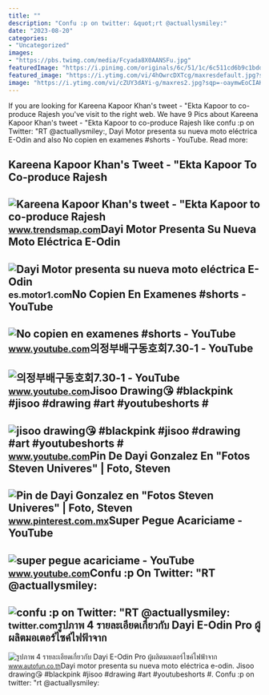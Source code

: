 ```yaml
---
title: ""
description: "Confu :p on twitter: &quot;rt @actuallysmiley:"
date: "2023-08-20"
categories:
- "Uncategorized"
images:
- "https://pbs.twimg.com/media/Fcyada8X0AANSFu.jpg"
featuredImage: "https://i.pinimg.com/originals/6c/51/1c/6c511cd6b9c1bddb8ecb27850ab37305.jpg"
featured_image: "https://i.ytimg.com/vi/4hOwrcDXTcg/maxresdefault.jpg?sqp=-oaymwEmCIAKENAF8quKqQMa8AEB-AH-CYAC0AWKAgwIABABGHIgXSg7MA8=&amp;rs=AOn4CLDSFKVHn0ZOYpoQBFRc2qj1DaYi-g"
image: "https://i.ytimg.com/vi/cZUY3dAYi-g/maxres2.jpg?sqp=-oaymwEoCIAKENAF8quKqQMcGADwAQH4Ac4FgAKACooCDAgAEAEYZSBWKFUwDw==&amp;rs=AOn4CLDrNrB0520UCJGeTd9ZnYBJtehifw"
---
```


If you are looking for Kareena Kapoor Khan's tweet - "Ekta Kapoor to co-produce Rajesh you've visit to the right web. We have 9 Pics about Kareena Kapoor Khan's tweet - "Ekta Kapoor to co-produce Rajesh like confu :p on Twitter: "RT @actuallysmiley:, Dayi Motor presenta su nueva moto eléctrica E-Odin and also No copien en examenes #shorts - YouTube. Read more:

Kareena Kapoor Khan's Tweet - "Ekta Kapoor To Co-produce Rajesh
---------------------------------------------------------------

 ![Kareena Kapoor Khan's tweet - "Ekta Kapoor to co-produce Rajesh](https://pbs.twimg.com/media/Fcyada8X0AANSFu.jpg) <small>www.trendsmap.com</small>Dayi Motor Presenta Su Nueva Moto Eléctrica E-Odin
--------------------------------------------------

 ![Dayi Motor presenta su nueva moto eléctrica E-Odin](https://cdn.motor1.com/images/mgl/mZoLP/s1/2021-dayi-motors-e-odin---luggage-side.jpg) <small>es.motor1.com</small>No Copien En Examenes #shorts - YouTube
---------------------------------------

 ![No copien en examenes #shorts - YouTube](https://i.ytimg.com/vi/dJcLZSeDaAE/maxres2.jpg?sqp=-oaymwEoCIAKENAF8quKqQMcGADwAQH4AbYIgAKAD4oCDAgAEAEYESBfKHIwDw==&rs=AOn4CLCTUGkNC8SNrvBpQtvj1Qg4DAyI_g) <small>www.youtube.com</small>의정부배구동호회7.30-1 - YouTube
------------------------

 ![의정부배구동호회7.30-1 - YouTube](https://i.ytimg.com/vi/4hOwrcDXTcg/maxresdefault.jpg?sqp=-oaymwEmCIAKENAF8quKqQMa8AEB-AH-CYAC0AWKAgwIABABGHIgXSg7MA8=&rs=AOn4CLDSFKVHn0ZOYpoQBFRc2qj1DaYi-g) <small>www.youtube.com</small>Jisoo Drawing😘 #blackpink #jisoo #drawing #art #youtubeshorts #
---------------------------------------------------------------

 ![jisoo drawing😘 #blackpink #jisoo #drawing #art #youtubeshorts #](https://i.ytimg.com/vi/cZUY3dAYi-g/maxres2.jpg?sqp=-oaymwEoCIAKENAF8quKqQMcGADwAQH4Ac4FgAKACooCDAgAEAEYZSBWKFUwDw==&rs=AOn4CLDrNrB0520UCJGeTd9ZnYBJtehifw) <small>www.youtube.com</small>Pin De Dayi Gonzalez En "Fotos Steven Univeres" | Foto, Steven
--------------------------------------------------------------

 ![Pin de Dayi Gonzalez en "Fotos Steven Univeres" | Foto, Steven](https://i.pinimg.com/originals/6c/51/1c/6c511cd6b9c1bddb8ecb27850ab37305.jpg) <small>www.pinterest.com.mx</small>Super Pegue Acariciame - YouTube
--------------------------------

 ![super pegue acariciame - YouTube](https://i.ytimg.com/vi/zaBUkAiPRiw/maxresdefault.jpg?sqp=-oaymwEmCIAKENAF8quKqQMa8AEB-AH-DoACuAiKAgwIABABGGUgXShZMA8=&rs=AOn4CLAM67baLVtIrDOcMq6BjxE9DAYi_g) <small>www.youtube.com</small>Confu :p On Twitter: "RT @actuallysmiley:
-----------------------------------------

 ![confu :p on Twitter: "RT @actuallysmiley:](https://pbs.twimg.com/media/FopOHI4XgAMXnnl.jpg) <small>twitter.com</small>รูปภาพ 4 รายละเอียดเกี่ยวกับ Dayi E-Odin Pro ผู้ผลิตมอเตอร์ไซค์ไฟฟ้าจาก
-----------------------------------------------------------------------

 ![รูปภาพ 4 รายละเอียดเกี่ยวกับ Dayi E-Odin Pro ผู้ผลิตมอเตอร์ไซค์ไฟฟ้าจาก](https://images.autofun.co.th/file1/1278c7d321e344bba2f317335b2a9cb7_750x420.jpg) <small>www.autofun.co.th</small>Dayi motor presenta su nueva moto eléctrica e-odin. Jisoo drawing😘 #blackpink #jisoo #drawing #art #youtubeshorts #. Confu :p on twitter: "rt @actuallysmiley:
